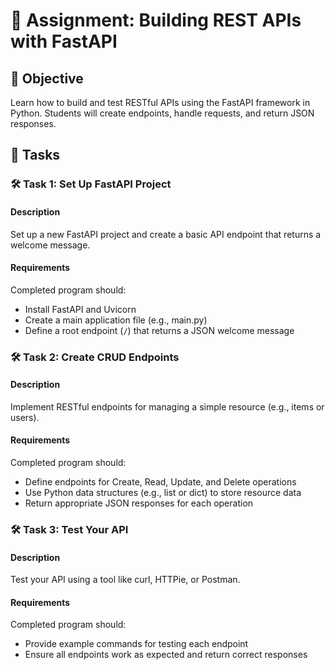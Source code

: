 # 📘 Assignment: Building REST APIs with FastAPI

## 🎯 Objective

Learn how to build and test RESTful APIs using the FastAPI framework in Python. Students will create endpoints, handle requests, and return JSON responses.

## 📝 Tasks

### 🛠️ Task 1: Set Up FastAPI Project

#### Description
Set up a new FastAPI project and create a basic API endpoint that returns a welcome message.

#### Requirements
Completed program should:
- Install FastAPI and Uvicorn
- Create a main application file (e.g., main.py)
- Define a root endpoint (`/`) that returns a JSON welcome message

### 🛠️ Task 2: Create CRUD Endpoints

#### Description
Implement RESTful endpoints for managing a simple resource (e.g., items or users).

#### Requirements
Completed program should:
- Define endpoints for Create, Read, Update, and Delete operations
- Use Python data structures (e.g., list or dict) to store resource data
- Return appropriate JSON responses for each operation

### 🛠️ Task 3: Test Your API

#### Description
Test your API using a tool like curl, HTTPie, or Postman.

#### Requirements
Completed program should:
- Provide example commands for testing each endpoint
- Ensure all endpoints work as expected and return correct responses
